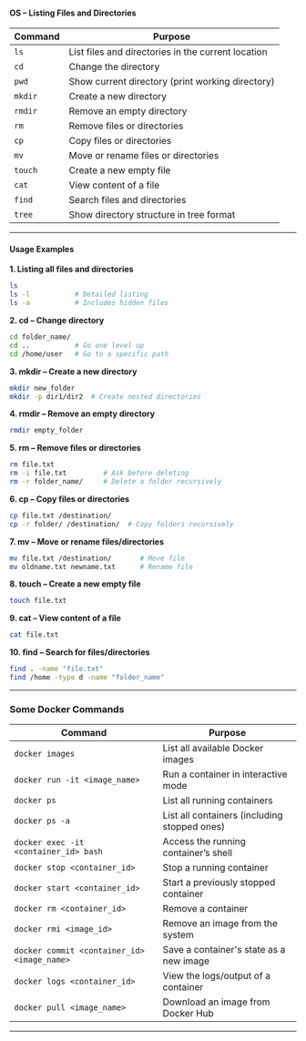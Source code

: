 ####  **OS – Listing Files and Directories**

| **Command** | **Purpose** |
|-------------|-------------|
| `ls` | List files and directories in the current location |
| `cd` | Change the directory |
| `pwd` | Show current directory (print working directory) |
| `mkdir` | Create a new directory |
| `rmdir` | Remove an empty directory |
| `rm` | Remove files or directories |
| `cp` | Copy files or directories |
| `mv` | Move or rename files or directories |
| `touch` | Create a new empty file |
| `cat` | View content of a file |
| `find` | Search files and directories |
| `tree` | Show directory structure in tree format |

---

####  **Usage Examples**

**1. Listing all files and directories**
```bash
ls
ls -l           # Detailed listing
ls -a           # Includes hidden files
```

**2. cd – Change directory**
```bash
cd folder_name/ 
cd ..           # Go one level up
cd /home/user   # Go to a specific path
```

**3. mkdir – Create a new directory**
```bash
mkdir new_folder
mkdir -p dir1/dir2  # Create nested directories
```

**4. rmdir – Remove an empty directory**
```bash
rmdir empty_folder
```

**5. rm – Remove files or directories**
```bash
rm file.txt
rm -i file.txt         # Ask before deleting
rm -r folder_name/     # Delete a folder recursively
```

**6. cp – Copy files or directories**
```bash
cp file.txt /destination/
cp -r folder/ /destination/  # Copy folders recursively
```

**7. mv – Move or rename files/directories**
```bash
mv file.txt /destination/       # Move file
mv oldname.txt newname.txt      # Rename file
```

**8. touch – Create a new empty file**
```bash
touch file.txt
```

**9. cat – View content of a file**
```bash
cat file.txt
```

**10. find – Search for files/directories**
```bash
find . -name "file.txt"
find /home -type d -name "folder_name"
```

---

###  **Some Docker Commands**

| **Command** | **Purpose** |
|-------------|-------------|
| `docker images` | List all available Docker images |
| `docker run -it <image_name>` | Run a container in interactive mode |
| `docker ps` | List all running containers |
| `docker ps -a` | List all containers (including stopped ones) |
| `docker exec -it <container_id> bash` | Access the running container’s shell |
| `docker stop <container_id>` | Stop a running container |
| `docker start <container_id>` | Start a previously stopped container |
| `docker rm <container_id>` | Remove a container |
| `docker rmi <image_id>` | Remove an image from the system |
| `docker commit <container_id> <image_name>` | Save a container's state as a new image |
| `docker logs <container_id>` | View the logs/output of a container |
| `docker pull <image_name>` | Download an image from Docker Hub |

---
